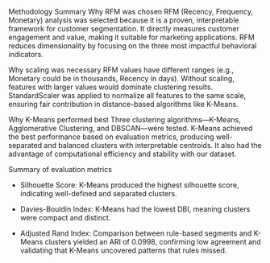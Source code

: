 Methodology Summary
Why RFM was chosen
RFM (Recency, Frequency, Monetary) analysis was selected because it is a proven, interpretable framework for customer segmentation. It directly measures customer engagement and value, making it suitable for marketing applications. RFM reduces dimensionality by focusing on the three most impactful behavioral indicators.

Why scaling was necessary
RFM values have different ranges (e.g., Monetary could be in thousands, Recency in days). Without scaling, features with larger values would dominate clustering results. StandardScaler was applied to normalize all features to the same scale, ensuring fair contribution in distance-based algorithms like K-Means.

Why K-Means performed best
Three clustering algorithms—K-Means, Agglomerative Clustering, and DBSCAN—were tested. K-Means achieved the best performance based on evaluation metrics, producing well-separated and balanced clusters with interpretable centroids. It also had the advantage of computational efficiency and stability with our dataset.

Summary of evaluation metrics
- Silhouette Score: K-Means produced the highest silhouette score, indicating well-defined and separated clusters.

- Davies-Bouldin Index: K-Means had the lowest DBI, meaning clusters were compact and distinct.

- Adjusted Rand Index: Comparison between rule-based segments and K-Means clusters yielded an ARI of 0.0998, confirming low agreement and validating that K-Means uncovered patterns that rules missed.



